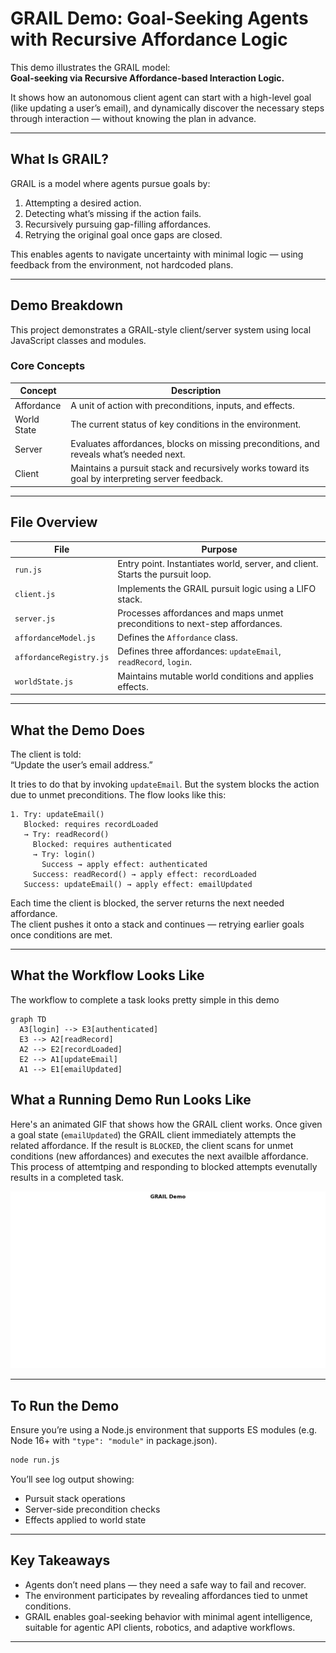 # GRAIL Demo: Goal-Seeking Agents with Recursive Affordance Logic

This demo illustrates the GRAIL model:  
**Goal-seeking via Recursive Affordance-based Interaction Logic.**

It shows how an autonomous client agent can start with a high-level goal (like updating a user’s email), and dynamically discover the necessary steps through interaction — without knowing the plan in advance.

---

## What Is GRAIL?

GRAIL is a model where agents pursue goals by:

1. Attempting a desired action.
2. Detecting what’s missing if the action fails.
3. Recursively pursuing gap-filling affordances.
4. Retrying the original goal once gaps are closed.

This enables agents to navigate uncertainty with minimal logic — using feedback from the environment, not hardcoded plans.

---

## Demo Breakdown

This project demonstrates a GRAIL-style client/server system using local JavaScript classes and modules.

### Core Concepts

| Concept             | Description |
|---------------------|-------------|
| Affordance          | A unit of action with preconditions, inputs, and effects. |
| World State         | The current status of key conditions in the environment. |
| Server              | Evaluates affordances, blocks on missing preconditions, and reveals what’s needed next. |
| Client              | Maintains a pursuit stack and recursively works toward its goal by interpreting server feedback. |

---

## File Overview

| File | Purpose |
|------|---------|
| `run.js`             | Entry point. Instantiates world, server, and client. Starts the pursuit loop. |
| `client.js`          | Implements the GRAIL pursuit logic using a LIFO stack. |
| `server.js`          | Processes affordances and maps unmet preconditions to next-step affordances. |
| `affordanceModel.js` | Defines the `Affordance` class. |
| `affordanceRegistry.js` | Defines three affordances: `updateEmail`, `readRecord`, `login`. |
| `worldState.js`      | Maintains mutable world conditions and applies effects. |

---

## What the Demo Does

The client is told:  
“Update the user’s email address.”

It tries to do that by invoking `updateEmail`. But the system blocks the action due to unmet preconditions. The flow looks like this:

```
1. Try: updateEmail()
   Blocked: requires recordLoaded
   → Try: readRecord()
     Blocked: requires authenticated
     → Try: login()
       Success → apply effect: authenticated
     Success: readRecord() → apply effect: recordLoaded
   Success: updateEmail() → apply effect: emailUpdated
```

Each time the client is blocked, the server returns the next needed affordance.  
The client pushes it onto a stack and continues — retrying earlier goals once conditions are met.

---

## What the Workflow Looks Like

The workflow to complete a task looks pretty simple in this demo

```mermaid
graph TD
  A3[login] --> E3[authenticated]
  E3 --> A2[readRecord]
  A2 --> E2[recordLoaded]
  E2 --> A1[updateEmail]
  A1 --> E1[emailUpdated]

```

## What a Running Demo Run Looks Like

Here's an animated GIF that shows how the GRAIL client works. Once given a goal state (`emailUpdated`) the GRAIL client immediately attempts the related affordance. If the result is `BLOCKED`, the client scans for unmet conditions (new affordances) and executes the next availble affordance. This process of attemtping and responding to blocked attempts evenutally results in a completed task.

![GRAIL Demo](grail-demo.gif)

---

## To Run the Demo

Ensure you’re using a Node.js environment that supports ES modules (e.g. Node 16+ with `"type": "module"` in package.json).

```bash
node run.js
```

You’ll see log output showing:

- Pursuit stack operations
- Server-side precondition checks
- Effects applied to world state

---

## Key Takeaways

- Agents don’t need plans — they need a safe way to fail and recover.
- The environment participates by revealing affordances tied to unmet conditions.
- GRAIL enables goal-seeking behavior with minimal agent intelligence, suitable for agentic API clients, robotics, and adaptive workflows.

---
